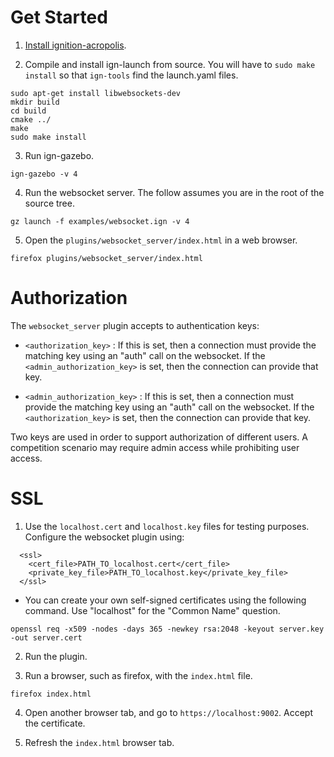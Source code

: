 # Get Started

1. [Install ignition-acropolis](https://gazebosim.org/docs/acropolis/install).

2. Compile and install ign-launch from source. You will have to `sudo make
   install` so that `ign-tools` find the launch.yaml files.

```
sudo apt-get install libwebsockets-dev
mkdir build
cd build
cmake ../
make
sudo make install
```

3. Run ign-gazebo.

```
ign-gazebo -v 4
```

4. Run the websocket server. The follow assumes you are in the root of the
   source tree.

```
gz launch -f examples/websocket.ign -v 4
```

5. Open the `plugins/websocket_server/index.html` in a web browser.

```
firefox plugins/websocket_server/index.html
```


# Authorization

The `websocket_server` plugin accepts to authentication keys:

* `<authorization_key>` : If this is set, then a connection must provide the
matching key using an "auth" call on the websocket. If the `<admin_authorization_key>` is set, then the connection can provide that key.

* `<admin_authorization_key>` : If this is set, then a connection must provide the matching key using an "auth" call on the websocket. If the `<authorization_key>` is set, then the connection can provide that key.

Two keys are used in order to support authorization of different users.
A competition scenario may require admin access while prohibiting user
access.

# SSL

1. Use the `localhost.cert` and `localhost.key` files for testing purposes.
Configure the websocket plugin using:

```
  <ssl>
    <cert_file>PATH_TO_localhost.cert</cert_file>
    <private_key_file>PATH_TO_localhost.key</private_key_file>
  </ssl>
```

   * You can create your own self-signed certificates using the following
   command. Use "localhost" for the  "Common Name" question.

   ```
   openssl req -x509 -nodes -days 365 -newkey rsa:2048 -keyout server.key -out server.cert
   ```

2. Run the plugin.

3. Run a browser, such as firefox, with the `index.html` file.

```
firefox index.html
```

4. Open another browser tab, and go to `https://localhost:9002`. Accept the
   certificate.

5. Refresh the `index.html` browser tab.
